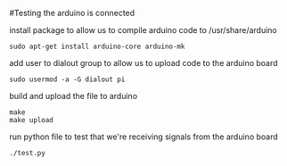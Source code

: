 #Testing the arduino is connected

install package to allow us to compile arduino code to /usr/share/arduino
```
sudo apt-get install arduino-core arduino-mk
```

add user to dialout group to allow us to upload code to the arduino board
```
sudo usermod -a -G dialout pi
```


build and upload the file to arduino
```
make
make upload
```


run python file to test that we're receiving signals from the arduino board
```
./test.py
```
